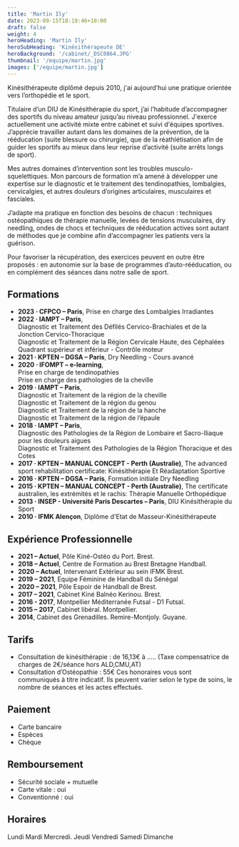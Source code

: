 ```yaml
---
title: 'Martin Ily'
date: 2023-09-15T18:19:46+10:00
draft: false
weight: 4
heroHeading: 'Martin Ily'
heroSubHeading: 'Kinésithérapeute DE'
heroBackground: '/cabinet/_DSC0864.JPG'
thumbnail: '/equipe/martin.jpg'
images: ['/equipe/martin.jpg']
---
```


Kinésithérapeute diplômé depuis 2010, j'ai aujourd’hui une pratique orientée vers l’orthopédie et le sport.

Titulaire d’un DIU de Kinésithérapie du sport, j’ai l’habitude d’accompagner des sportifs du niveau amateur jusqu’au niveau professionnel. J'exerce actuellement une activité mixte entre cabinet et suivi d'équipes sportives.
J’apprécie travailler autant dans les domaines de la prévention, de la rééducation (suite blessure ou chirurgie), que de la réathlétisation afin de guider les sportifs au mieux dans leur reprise d’activité (suite arrêts longs de sport).  

Mes autres domaines d’intervention sont les troubles musculo-squelettiques. Mon parcours de formation m’a amené à développer une expertise sur le diagnostic et le traitement des tendinopathies, lombalgies, cervicalgies, et autres douleurs d’origines articulaires, musculaires et fasciales.

J’adapte ma pratique en fonction des besoins de chacun : techniques ostéopathiques de thérapie manuelle, levées de tensions musculaires, dry needling, ondes de chocs et techniques de rééducation actives sont autant de méthodes que je combine afin d’accompagner les patients vers la guérison.

Pour favoriser la récupération, des exercices peuvent en outre être proposés : en autonomie sur la base de programmes d’auto-rééducation, ou en complément des séances dans notre salle de sport.

## Formations

- **2023 · CFPCO – Paris**, Prise en charge des Lombalgies Irradiantes
- **2022 · IAMPT – Paris**, \
Diagnostic et Traitement des Défilés Cervico-Brachiales et de la Jonction Cervico-Thoracique \
Diagnostic et Traitement de la Région Cervicale Haute, des Céphalées \
Quadrant supérieur et inférieur - Contrôle moteur
- **2021 · KPTEN – DGSA – Paris**, Dry Needling - Cours avancé
- **2020 · IFOMPT – e-learning**, \
Prise en charge de tendinopathies \
Prise en charge des pathologies de la cheville
- **2019 · IAMPT – Paris**, \
Diagnostic et Traitement de la région de la cheville \
Diagnostic et Traitement de la région du genou \
Diagnostic et Traitement de la région de la hanche \
Diagnostic et Traitement de la région de l’épaule
- **2018 · IAMPT – Paris**, \
Diagnostic des Pathologies de la Région de Lombaire et Sacro-Iliaque pour les douleurs aigues \
Diagnostic et Traitement des Pathologies de la Région Thoracique et des Cotes
- **2017 · KPTEN – MANUAL CONCEPT - Perth (Australie)**, The advanced sport rehabilitation certificate: Kinésithérapie Et Réadaptation Sportive
- **2016 · KPTEN – DGSA – Paris**, Formation initiale Dry Needling
- **2015 · KPTEN – MANUAL CONCEPT - Perth (Australie)**, The certificate australien, les extrémités et le rachis: Thérapie Manuelle Orthopédique
- **2013 · INSEP - Université Paris Descartes – Paris**, DIU Kinésithérapie du Sport
- **2010 · IFMK Alençon**, Diplôme d'Etat de Masseur-Kinésithérapeute

 
## Expérience Professionnelle

- **2021 – Actuel**, Pôle Kiné-Ostéo du Port. Brest. 
- **2018 – Actuel**, Centre de Formation au Brest Bretagne Handball. 
- **2020 – Actuel**, Intervenant Extérieur au sein IFMK Brest. 
- **2019 – 2021**, Equipe Féminine de Handball du Sénégal 
- **2020 – 2021**, Pôle Espoir de Handball de Brest. 
- **2017 – 2021**, Cabinet Kiné Balnéo Kerinou. Brest. 
- **2016 - 2017**, Montpellier Méditerranée Futsal - D1 Futsal. 
- **2015 – 2017**, Cabinet libéral. Montpellier. 
- **2014**, Cabinet des Grenadilles. Remire-Montjoly. Guyane. 

## Tarifs

- Consultation de kinésithérapie : de 16,13€ à .....
(Taxe compensatrice de charges de 2€/séance hors ALD,CMU,AT)
- Consultation d’Ostéopathie : 55€
Ces honoraires vous sont communiqués à titre indicatif. Ils peuvent varier selon le type de
soins, le nombre de séances et les actes effectués.

## **Paiement**
- Carte bancaire
- Espèces
- Chèque

## Remboursement
- Sécurité sociale + mutuelle
- Carte vitale : oui
- Conventionné : oui

## Horaires
Lundi
Mardi
Mercredi.
Jeudi
Vendredi
Samedi
Dimanche